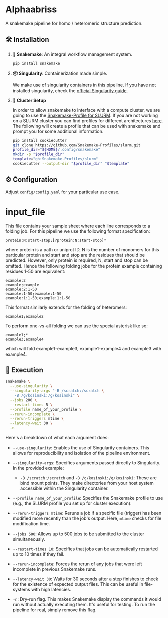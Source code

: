 # Alphaabriss

A snakemake pipeline for homo / heteromeric structure prediction.

## 🛠 Installation

1. **🐍 Snakemake**: An integral workflow management system.

   ```bash
   pip install snakemake
   ```

2. **📦 Singularity**: Containerization made simple.

   We make use of singularity containers in this pipeline. If you have not installed singularity, check the [official Singularity guide](https://sylabs.io/guides/latest/user-guide/quick_start.html#quick-installation-steps).

3. **🔧 Cluster Setup**

   In order to allow snakemake to interface with a compute cluster, we are going to use the [Snakemake-Profile for SLURM](https://github.com/Snakemake-Profiles/slurm). If you are not working on a SLURM cluster you can find profiles for different architectures [here](https://github.com/Snakemake-Profiles/slurm). The following will create a profile that can be used with snakemake and prompt you for some additional information.

   ```bash
   pip install cookiecutter
   git clone https://github.com/Snakemake-Profiles/slurm.git
   profile_dir="${HOME}/.config/snakemake"
   mkdir -p "$profile_dir"
   template="gh:Snakemake-Profiles/slurm"
   cookiecutter --output-dir "$profile_dir" "$template"
   ```

## ⚙️ Configuration

Adjust `config/config.yaml` for your particular use case.

# input_file
This file contains your sample sheet where each line corresponds to a folding job. For this pipeline we use the following format specification:

```
protein:N:start-stop;[?protein:N:start-stop]*
```

where protein is a path or uniprot ID, N is the number of monomers for this particular protein and start and stop are the residues that should be predicted. However, only protein is required, N, start and stop can be omitted. Hence the following folding jobs for the protein example containing residues 1-50 are equivalent:

```
example:2
example;example
example:2:1-50
example:1-50;example:1-50
example:1:1-50;example:1:1-50
```

This format similarly extends for the folding of heteromers:

```
example1;example2
```

To perform one-vs-all folding we can use the special asterisk like so:

```
example1;*
example3;example4
```

which will fold example1-example3, example1-example4 and example3 with example4.

## 🚀 Execution

```bash
snakemake \
  --use-singularity \
  --singularity-args "-B /scratch:/scratch \
    -B /g/kosinski:/g/kosinski" \
  --jobs 200 \
  --restart-times 5 \
  --profile name_of_your_profile \
  --rerun-incomplete \
  --rerun-triggers mtime \
  --latency-wait 30 \
  -n
```

Here's a breakdown of what each argument does:

- `--use-singularity`: Enables the use of Singularity containers. This allows for reproducibility and isolation of the pipeline environment.

- `--singularity-args`: Specifies arguments passed directly to Singularity. In the provided example:
  - `-B /scratch:/scratch` and `-B /g/kosinski:/g/kosinski`: These are bind mount points. They make directories from your host system accessible within the Singularity container.

- `--profile name_of_your_profile`: Specifies the Snakemake profile to use (e.g., the SLURM profile you set up for cluster execution).

- `--rerun-triggers mtime`: Reruns a job if a specific file (trigger) has been modified more recently than the job's output. Here, `mtime` checks for file modification time.

- `--jobs 500`: Allows up to 500 jobs to be submitted to the cluster simultaneously.

- `--restart-times 10`: Specifies that jobs can be automatically restarted up to 10 times if they fail.

- `--rerun-incomplete`: Forces the rerun of any jobs that were left incomplete in previous Snakemake runs.

- `--latency-wait 30`: Waits for 30 seconds after a step finishes to check for the existence of expected output files. This can be useful in file-systems with high latencies.

- `-n`: Dry-run flag. This makes Snakemake display the commands it would run without actually executing them. It's useful for testing. To run the pipeline for real, simply remove this flag.
